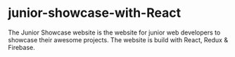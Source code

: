 # junior-showcase-with-React
The Junior Showcase website is the website for junior web developers to showcase their awesome projects. The website is build with React, Redux & Firebase. 
